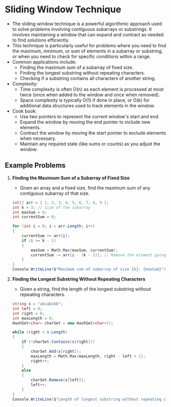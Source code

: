 # Sliding Window Technique

- The sliding window technique is a powerful algorithmic approach used to solve problems involving contiguous subarrays or substrings. It involves maintaining a window that can expand and contract as needed to find solutions efficiently.
- This technique is particularly useful for problems where you need to find the maximum, minimum, or sum of elements in a subarray or substring, or when you need to check for specific conditions within a range.
- Common applications include:
  - Finding the maximum sum of a subarray of fixed size.
  - Finding the longest substring without repeating characters.
  - Checking if a substring contains all characters of another string.
- Complexity:
  - Time complexity is often O(n) as each element is processed at most twice (once when added to the window and once when removed).
  - Space complexity is typically O(1) if done in place, or O(k) for additional data structures used to track elements in the window.
- Cook book:
  - Use two pointers to represent the current window's start and end.
  - Expand the window by moving the end pointer to include new elements.
  - Contract the window by moving the start pointer to exclude elements when necessary.
  - Maintain any required state (like sums or counts) as you adjust the window.

## Example Problems

1. **Finding the Maximum Sum of a Subarray of Fixed Size**

   - Given an array and a fixed size, find the maximum sum of any contiguous subarray of that size.

   ```csharp
   int[] arr = { 1, 2, 3, 4, 5, 6, 7, 8, 9 };
   int k = 3; // Size of the subarray
   int maxSum = 0;
   int currentSum = 0;

   for (int i = 0; i < arr.Length; i++)
   {
       currentSum += arr[i];
       if (i >= k - 1)
       {
           maxSum = Math.Max(maxSum, currentSum);
           currentSum -= arr[i - (k - 1)]; // Remove the element going out of the window
       }
   }
   Console.WriteLine($"Maximum sum of subarray of size {k}: {maxSum}"); // Output: 24 (7+8+9)
   ```

2. **Finding the Longest Substring Without Repeating Characters**

   - Given a string, find the length of the longest substring without repeating characters.

   ```csharp
   string s = "abcabcbb";
   int left = 0;
   int right = 0;
   int maxLength = 0;
   HashSet<char> charSet = new HashSet<char>();

   while (right < s.Length)
   {
       if (!charSet.Contains(s[right]))
       {
           charSet.Add(s[right]);
           maxLength = Math.Max(maxLength, right - left + 1);
           right++;
       }
       else
       {
           charSet.Remove(s[left]);
           left++;
       }
   }
   Console.WriteLine($"Length of longest substring without repeating characters: {maxLength}");
   ```
